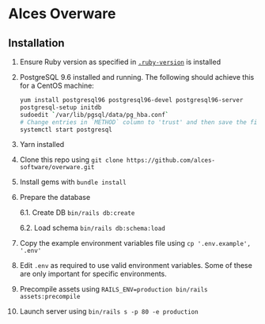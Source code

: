 
# Alces Overware

## Installation 

1. Ensure Ruby version as specified in [`.ruby-version`](./.ruby-version) is
   installed

2. PostgreSQL 9.6 installed and running. The following should achieve this for
   a CentOS machine:

   ```bash
   yum install postgresql96 postgresql96-devel postgresql96-server
   postgresql-setup initdb
   sudoedit `/var/lib/pgsql/data/pg_hba.conf`
   # Change entries in `METHOD` column to 'trust' and then save the file
   systemctl start postgresql
   ```

3. Yarn installed

4. Clone this repo using `git clone https://github.com/alces-software/overware.git`

5. Install gems with `bundle install`

6. Prepare the database

   6.1. Create DB `bin/rails db:create`

   6.2. Load schema `bin/rails db:schema:load`

7. Copy the example environment variables file using `cp '.env.example', '.env'`

8. Edit `.env` as required to use valid environment variables. Some of these 
   are only important for specific environments.

9. Precompile assets using `RAILS_ENV=production bin/rails assets:precompile`

10. Launch server using `bin/rails s -p 80 -e production`
